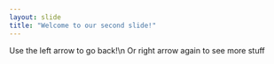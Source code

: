 ```yaml
---
layout: slide
title: "Welcome to our second slide!"
---
```


Use the left arrow to go back!\n
Or right arrow again to see more stuff
